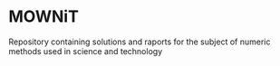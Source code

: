 # MOWNiT
Repository containing solutions and raports for the subject of numeric methods used in science and technology